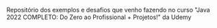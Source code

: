 Repositório dos exemplos e desafios que venho fazendo no curso "Java 2022 COMPLETO: Do Zero ao Profissional + Projetos!" da Udemy
